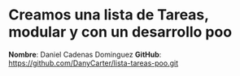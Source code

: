 # Creamos una lista de Tareas, modular y con un desarrollo poo

**Nombre**: Daniel Cadenas Dominguez
**GitHub**: https://github.com/DanyCarter/lista-tareas-poo.git